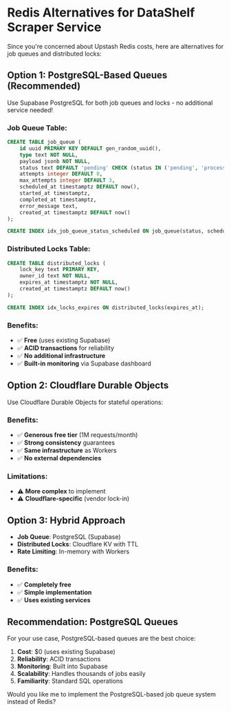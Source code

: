 # Redis Alternatives for DataShelf Scraper Service

Since you're concerned about Upstash Redis costs, here are alternatives for job queues and distributed locks:

## Option 1: PostgreSQL-Based Queues (Recommended)

Use Supabase PostgreSQL for both job queues and locks - no additional service needed!

### Job Queue Table:
```sql
CREATE TABLE job_queue (
    id uuid PRIMARY KEY DEFAULT gen_random_uuid(),
    type text NOT NULL,
    payload jsonb NOT NULL,
    status text DEFAULT 'pending' CHECK (status IN ('pending', 'processing', 'completed', 'failed')),
    attempts integer DEFAULT 0,
    max_attempts integer DEFAULT 3,
    scheduled_at timestamptz DEFAULT now(),
    started_at timestamptz,
    completed_at timestamptz,
    error_message text,
    created_at timestamptz DEFAULT now()
);

CREATE INDEX idx_job_queue_status_scheduled ON job_queue(status, scheduled_at);
```

### Distributed Locks Table:
```sql
CREATE TABLE distributed_locks (
    lock_key text PRIMARY KEY,
    owner_id text NOT NULL,
    expires_at timestamptz NOT NULL,
    created_at timestamptz DEFAULT now()
);

CREATE INDEX idx_locks_expires ON distributed_locks(expires_at);
```

### Benefits:
- ✅ **Free** (uses existing Supabase)
- ✅ **ACID transactions** for reliability
- ✅ **No additional infrastructure**
- ✅ **Built-in monitoring** via Supabase dashboard

## Option 2: Cloudflare Durable Objects

Use Cloudflare Durable Objects for stateful operations:

### Benefits:
- ✅ **Generous free tier** (1M requests/month)
- ✅ **Strong consistency** guarantees
- ✅ **Same infrastructure** as Workers
- ✅ **No external dependencies**

### Limitations:
- ⚠️ **More complex** to implement
- ⚠️ **Cloudflare-specific** (vendor lock-in)

## Option 3: Hybrid Approach

- **Job Queue**: PostgreSQL (Supabase)
- **Distributed Locks**: Cloudflare KV with TTL
- **Rate Limiting**: In-memory with Workers

### Benefits:
- ✅ **Completely free**
- ✅ **Simple implementation**
- ✅ **Uses existing services**

## Recommendation: PostgreSQL Queues

For your use case, PostgreSQL-based queues are the best choice:

1. **Cost**: $0 (uses existing Supabase)
2. **Reliability**: ACID transactions
3. **Monitoring**: Built into Supabase
4. **Scalability**: Handles thousands of jobs easily
5. **Familiarity**: Standard SQL operations

Would you like me to implement the PostgreSQL-based job queue system instead of Redis?